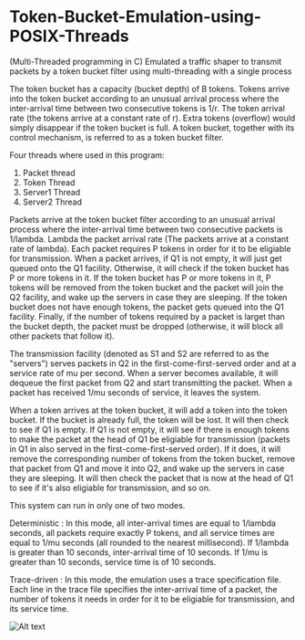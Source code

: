 # Token-Bucket-Emulation-using-POSIX-Threads
(Multi-Threaded programming in C)
Emulated a traffic shaper to transmit packets by a token bucket filter using multi-threading with a single process

The token bucket has a capacity (bucket depth) of B tokens. Tokens arrive into the token bucket according to an unusual arrival process where the inter-arrival time between two consecutive tokens is 1/r. The token arrival rate (the tokens arrive at a constant rate of r). Extra tokens (overflow) would simply disappear if the token bucket is full. A token bucket, together with its control mechanism, is referred to as a token bucket filter.

Four threads where used in this program:
1. Packet thread
2. Token Thread
3. Server1 Thread
4. Server2 Thread

Packets arrive at the token bucket filter according to an unusual arrival process where the inter-arrival time between two consecutive packets is 1/lambda. Lambda the packet arrival rate (The packets arrive at a constant rate of lambda). Each packet requires P tokens in order for it to be eligiable for transmission. When a packet arrives, if Q1 is not empty, it will just get queued onto the Q1 facility. Otherwise, it will check if the token bucket has P or more tokens in it. If the token bucket has P or more tokens in it, P tokens will be removed from the token bucket and the packet will join the Q2 facility, and wake up the servers in case they are sleeping. If the token bucket does not have enough tokens, the packet gets queued into the Q1 facility. Finally, if the number of tokens required by a packet is larget than the bucket depth, the packet must be dropped (otherwise, it will block all other packets that follow it).

The transmission facility (denoted as S1 and S2 are referred to as the "servers") serves packets in Q2 in the first-come-first-served order and at a service rate of mu per second. When a server becomes available, it will dequeue the first packet from Q2 and start transmitting the packet. When a packet has received 1/mu seconds of service, it leaves the system.

When a token arrives at the token bucket, it will add a token into the token bucket. If the bucket is already full, the token will be lost. It will then check to see if Q1 is empty. If Q1 is not empty, it will see if there is enough tokens to make the packet at the head of Q1 be eligiable for transmission (packets in Q1 in also served in the first-come-first-served order). If it does, it will remove the corresponding number of tokens from the token bucket, remove that packet from Q1 and move it into Q2, and wake up the servers in case they are sleeping. It will then check the packet that is now at the head of Q1 to see if it's also eligiable for transmission, and so on.

This system can run in only one of two modes.

Deterministic	 : 	In this mode, all inter-arrival times are equal to 1/lambda seconds, all packets require exactly P tokens, and all service times are equal to 1/mu seconds (all rounded to the nearest millisecond). If 1/lambda is greater than 10 seconds, inter-arrival time of 10 seconds. If 1/mu is greater than 10 seconds, service time is of 10 seconds.
 
Trace-driven	 : 	In this mode, the emulation uses a trace specification file. Each line in the trace file specifies the inter-arrival time of a packet, the number of tokens it needs in order for it to be eligiable for transmission, and its service time.


![Alt text](https://user-images.githubusercontent.com/25571819/32829981-9b664f76-c9a8-11e7-8ae8-576904d05193.png "Token Bucket Filter")
